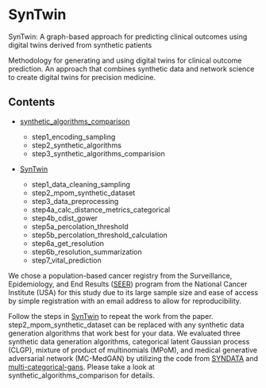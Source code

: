 # SynTwin
SynTwin: A graph-based approach for predicting clinical outcomes using digital twins derived from synthetic patients

Methodology for generating and using digital twins for clinical outcome prediction. An approach that combines synthetic data and network science to create digital twins for precision medicine.

## Contents
- [synthetic_algorithms_comparison](https://github.com/EpistasisLab/SynTwin/tree/main/synthetic_algorithms_comparison) 
  - step1_encoding_sampling 
  - step2_synthetic_algorithms 
  - step3_synthetic_algorithms_comparision

- [SynTwin](https://github.com/EpistasisLab/SynTwin/tree/main/SynTwin)
  - step1_data_cleaning_sampling 
  - step2_mpom_synthetic_dataset 
  - step3_data_preprocessing 
  - step4a_calc_distance_metrics_categorical 
  - step4b_cdist_gower 
  - step5a_percolation_threshold 
  - step5b_percolation_threshold_calculation 
  - step6a_get_resolution 
  - step6b_resolution_summarization 
  - step7_vital_prediction 

We chose a population-based cancer registry from the Surveillance, Epidemiology, and End Results ([SEER](https://seer.cancer.gov)) program from the National Cancer Institute (USA) for this study due to its large sample size and ease of access by simple registration with an email address to allow for reproducibility. 

Follow the steps in [SynTwin](https://github.com/EpistasisLab/SynTwin/tree/main/SynTwin) to repeat the work from the paper. step2_mpom_synthetic_dataset can be replaced with any synthetic data generation algorithms that work best for your data. We evaluated three synthetic data generation algorithms, categorical latent Gaussian process (CLGP), mixture of product of multinomials (MPoM), and medical generative adversarial network (MC-MedGAN) by utilizing the code from [SYNDATA](https://github.com/LLNL/SYNDATA) and [multi-categorical-gans](https://github.com/rcamino/multi-categorical-gans). Please take a look at synthetic_algorithms_comparison for details.
